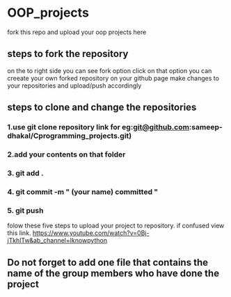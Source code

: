 # OOP_projects

fork this repo and upload your oop projects here

## steps to fork the repository

on the to right side you can see fork option
click on that option you can creeate your own forked repository on your github page
make changes to your repositories and upload/push accordingly

## steps to clone and change the repositories

### 1.use git clone repository link for eg:git@github.com:sameep-dhakal/Cprogramming_projects.git)

### 2.add your contents on that folder

### 3. git add .

### 4. git commit -m " (your name) committed "

### 5. git push

folow these five steps to upload your project to repository.
if confused view this link.
https://www.youtube.com/watch?v=0Bj-jTkhlTw&ab_channel=Iknowpython

## Do not forget to add one file that contains the name of the group members who have done the project
